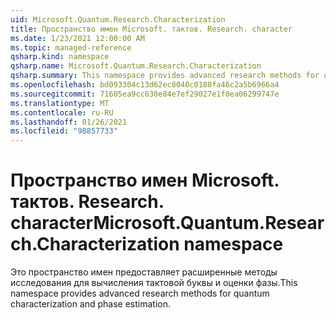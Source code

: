 ```yaml
---
uid: Microsoft.Quantum.Research.Characterization
title: Пространство имен Microsoft. тактов. Research. character
ms.date: 1/23/2021 12:00:00 AM
ms.topic: managed-reference
qsharp.kind: namespace
qsharp.name: Microsoft.Quantum.Research.Characterization
qsharp.summary: This namespace provides advanced research methods for quantum characterization and phase estimation.
ms.openlocfilehash: bd093304c13d62ec8040c0188fa46c2a5b6966a4
ms.sourcegitcommit: 71605ea9cc630e84e7ef29027e1f0ea06299747e
ms.translationtype: MT
ms.contentlocale: ru-RU
ms.lasthandoff: 01/26/2021
ms.locfileid: "98857733"
---
```

# <a name="microsoftquantumresearchcharacterization-namespace"></a><span data-ttu-id="dbcf9-102">Пространство имен Microsoft. тактов. Research. character</span><span class="sxs-lookup"><span data-stu-id="dbcf9-102">Microsoft.Quantum.Research.Characterization namespace</span></span>

<span data-ttu-id="dbcf9-103">Это пространство имен предоставляет расширенные методы исследования для вычисления тактовой буквы и оценки фазы.</span><span class="sxs-lookup"><span data-stu-id="dbcf9-103">This namespace provides advanced research methods for quantum characterization and phase estimation.</span></span>


